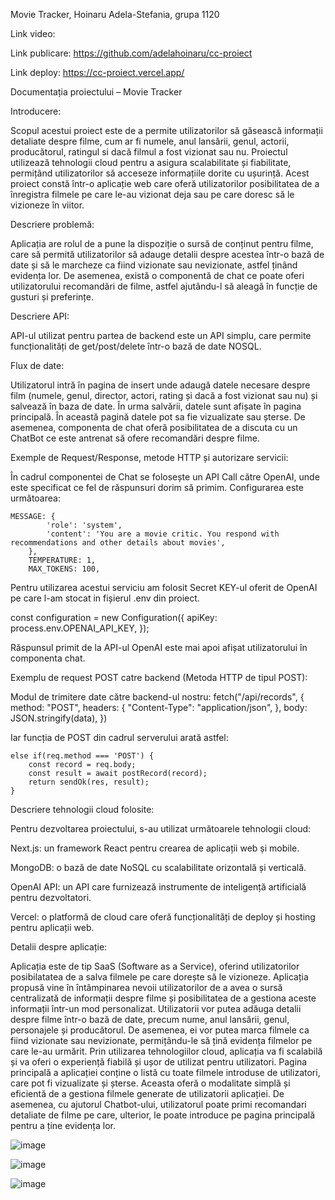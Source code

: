 Movie Tracker, Hoinaru Adela-Stefania, grupa 1120 

Link video: 

Link publicare: https://github.com/adelahoinaru/cc-proiect 

Link deploy: https://cc-proiect.vercel.app/ 

Documentația proiectului – Movie Tracker 


Introducere:

Scopul acestui proiect este de a permite utilizatorilor să găsească informații detaliate despre filme, cum ar fi numele, anul lansării, genul, actorii, producătorul, ratingul si dacă filmul a fost vizionat sau nu.
Proiectul utilizează tehnologii cloud pentru a asigura scalabilitate și fiabilitate, permițând utilizatorilor să acceseze informațiile dorite cu ușurință. Acest proiect constă într-o aplicație web care oferă utilizatorilor posibilitatea de a înregistra filmele pe care le-au vizionat deja sau pe care doresc să le vizioneze în viitor.

Descriere problemă:

Aplicația are rolul de a pune la dispoziție o sursă de conținut pentru filme, care să permită utilizatorilor să adauge detalii despre acestea într-o bază de date și să le marcheze ca fiind vizionate sau nevizionate, astfel ținând evidența lor.
De asemenea, există o componentă de chat ce poate oferi utilizatorului recomandări de filme, astfel ajutându-l să aleagă în funcție de gusturi și preferințe.

Descriere API:

API-ul utilizat pentru partea de backend este un API simplu, care permite funcționalități de get/post/delete într-o bază de date NOSQL.

Flux de date:

Utilizatorul intră în pagina de insert unde adaugă datele necesare despre film (numele, genul, director, actori, rating și dacă a fost vizionat sau nu) și salvează în baza de date. În urma salvării, datele sunt afișate în pagina principală. În această pagină datele pot sa fie vizualizate sau șterse. 
De asemenea, componenta de chat oferă posibilitatea de a discuta cu un ChatBot ce este antrenat să ofere recomandări despre filme.

Exemple de Request/Response, metode HTTP și autorizare servicii:

În cadrul componentei de Chat se folosește un API Call către OpenAI, unde este specificat ce fel de răspunsuri dorim să primim. Configurarea este următoarea:

	MESSAGE: {
			'role': 'system',
			'content': 'You are a movie critic. You respond with recommendations and other details about movies',
		},
		TEMPERATURE: 1,
		MAX_TOKENS: 100,
    
Pentru utilizarea acestui serviciu am folosit Secret KEY-ul oferit de OpenAI pe care l-am stocat in fișierul .env din proiect.

const configuration = new Configuration({
	apiKey: process.env.OPENAI_API_KEY,
});

Răspunsul primit de la API-ul OpenAI este mai apoi afișat utilizatorului în componenta chat.


Exemplu de request POST catre backend (Metoda HTTP de tipul POST):

Modul de trimitere date către backend-ul nostru:
	fetch("/api/records", {
			method: "POST",
			headers: {
				"Content-Type": "application/json",
			},
			body: JSON.stringify(data),
		})
    
Iar funcția de POST din cadrul serverului arată astfel:

	else if(req.method === 'POST') {
		const record = req.body;
		const result = await postRecord(record);
		return sendOk(res, result);
	}
  
Descriere tehnologii cloud folosite:

Pentru dezvoltarea proiectului, s-au utilizat următoarele tehnologii cloud:

Next.js: un framework React pentru crearea de aplicații web și mobile.

MongoDB: o bază de date NoSQL cu scalabilitate orizontală și verticală.

OpenAI API: un API care furnizează instrumente de inteligență artificială pentru dezvoltatori.

Vercel: o platformă de cloud care oferă funcționalități de deploy și hosting pentru aplicații web.


Detalii despre aplicație:

Aplicația este de tip SaaS (Software as a Service), oferind utilizatorilor posibilatatea de a salva filmele pe care dorește să le vizioneze.
Aplicația propusă vine în întâmpinarea nevoii utilizatorilor de a avea o sursă centralizată de informații despre filme și posibilitatea de a gestiona aceste informații într-un mod personalizat. Utilizatorii vor putea adăuga detalii despre filme într-o bază de date, precum nume, anul lansării, genul, personajele și producătorul. De asemenea, ei vor putea marca filmele ca fiind vizionate sau nevizionate, permițându-le să țină evidența filmelor pe care le-au urmărit. Prin utilizarea tehnologiilor cloud, aplicația va fi scalabilă și va oferi o experiență fiabilă și ușor de utilizat pentru utilizatori. 
Pagina principală a aplicației conține o listă cu toate filmele introduse de utilizatori, care pot fi vizualizate și șterse. Aceasta oferă o modalitate simplă și eficientă de a gestiona filmele generate de utilizatorii aplicației.
De asemenea, cu ajutorul Chatbot-ului, utilizatorul poate primi recomandari detaliate de filme pe care, ulterior, le poate introduce pe pagina principală pentru a ține evidența lor.
 
 ![image](https://github.com/adelahoinaru/cc-proiect/assets/91604322/a1d32be6-98e5-4808-9aa7-1ac2a200e3b5)

![image](https://github.com/adelahoinaru/cc-proiect/assets/91604322/da058f72-48bc-4c1b-8c97-d0f29cbdaf15)

![image](https://github.com/adelahoinaru/cc-proiect/assets/91604322/7def4b3b-202f-4d0e-9e6b-a90d4c6cdca3)


 
